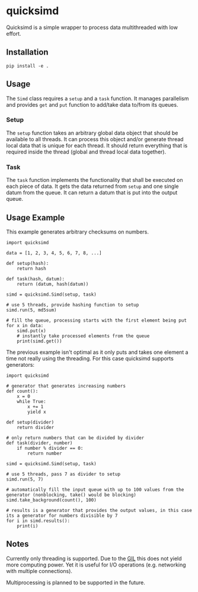 # quicksimd

Quicksimd is a simple wrapper to process data multithreaded with low effort.

## Installation

`pip install -e .`

## Usage

The `Simd` class requires a `setup` and a `task` function.
It manages parallelism and provides `get` and `put` function to add/take data to/from its queues.

### Setup

The `setup` function takes an arbitrary global data object that should be available to all threads.
It can process this object and/or generate thread local data that is unique for each thread.
It should return everything that is required inside the thread (global and thread local data together).

### Task

The `task` function implements the functionality that shall be executed on each piece of data.
It gets the data returned from `setup` and one single datum from the queue.
It can return a datum that is put into the output queue.

## Usage Example

This example generates arbitrary checksums on numbers.

```
import quicksimd

data = [1, 2, 3, 4, 5, 6, 7, 8, ...]

def setup(hash):
    return hash

def task(hash, datum):
    return (datum, hash(datum))

simd = quicksimd.Simd(setup, task)

# use 5 threads, provide hashing function to setup
simd.run(5, md5sum)

# fill the queue, processing starts with the first element being put
for x in data:
    simd.put(x)
    # instantly take processed elements from the queue
    print(simd.get())
```

The previous example isn't optimal as it only puts and takes one element a time not really using the threading.
For this case quicksimd supports generators:

```
import quicksimd

# generator that generates increasing numbers
def count():
    x = 0
    while True:
        x += 1
        yield x

def setup(divider)
    return divider

# only return numbers that can be divided by divider
def task(divider, number)
    if number % divider == 0:
        return number

simd = quicksimd.Simd(setup, task)

# use 5 threads, pass 7 as divider to setup
simd.run(5, 7)

# automatically fill the input queue with up to 100 values from the generator (nonblocking, take() would be blocking)
simd.take_background(count(), 100)

# results is a generator that provides the output values, in this case its a generator for numbers divisible by 7
for i in simd.results():
    print(i)
```

## Notes

Currently only threading is supported.
Due to the [GIL](https://en.wikipedia.org/wiki/Global_interpreter_lock) this does not yield more computing power.
Yet it is useful for I/O operations (e.g. networking with multiple connections).

Multiprocessing is planned to be supported in the future.

